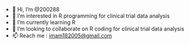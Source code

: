 - 👋 Hi, I’m @200288
- 👀 I’m interested in R programming for clinical trial data analysis
- 🌱 I’m currently learning R
- 💞️ I’m looking to collaborate on R coding for clinical trial data analysis 
- 📫 Reach me : imam182005@gmail.com

<!---
200288/200288 is a ✨ special ✨ repository because its `README.md` (this file) appears on your GitHub profile.
You can click the Preview link to take a look at your changes.
--->
